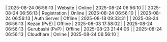 | 2025-08-24 06:56:13 | Website | Online | 2025-08-24 06:56:10 |
| 2025-08-24 06:56:13 | Registration | Online | 2025-08-24 06:56:10 |
| 2025-08-24 06:56:13 | Auth Server | Offline | 2025-08-18 09:33:31 |
| 2025-08-24 06:56:13 | Kezan (PvE) | Offline | 2025-08-03 17:58:02 |
| 2025-08-24 06:56:13 | Gurubashi (PvP) | Offline | 2025-08-23 21:44:06 |
| 2025-08-24 06:56:13 | Cloudflare | Online | 2025-08-24 06:56:10 |
